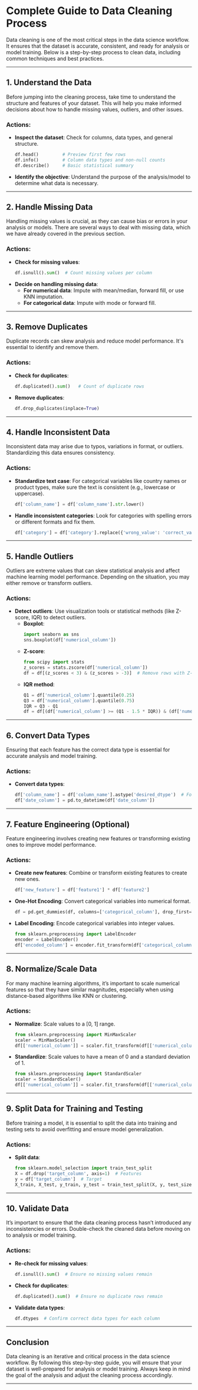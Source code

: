# **Complete Guide to Data Cleaning Process**

Data cleaning is one of the most critical steps in the data science workflow. It ensures that the dataset is accurate, consistent, and ready for analysis or model training. Below is a step-by-step process to clean data, including common techniques and best practices.

---

## **1. Understand the Data**

Before jumping into the cleaning process, take time to understand the structure and features of your dataset. This will help you make informed decisions about how to handle missing values, outliers, and other issues.

### **Actions:**
- **Inspect the dataset**: Check for columns, data types, and general structure.
    ```python
    df.head()         # Preview first few rows
    df.info()         # Column data types and non-null counts
    df.describe()     # Basic statistical summary
    ```
- **Identify the objective**: Understand the purpose of the analysis/model to determine what data is necessary.

---

## **2. Handle Missing Data**

Handling missing values is crucial, as they can cause bias or errors in your analysis or models. There are several ways to deal with missing data, which we have already covered in the previous section.

### **Actions:**
- **Check for missing values**:
    ```python
    df.isnull().sum()  # Count missing values per column
    ```
- **Decide on handling missing data**:
    - **For numerical data**: Impute with mean/median, forward fill, or use KNN imputation.
    - **For categorical data**: Impute with mode or forward fill.

---

## **3. Remove Duplicates**

Duplicate records can skew analysis and reduce model performance. It's essential to identify and remove them.

### **Actions:**
- **Check for duplicates**:
    ```python
    df.duplicated().sum()   # Count of duplicate rows
    ```
- **Remove duplicates**:
    ```python
    df.drop_duplicates(inplace=True)
    ```

---

## **4. Handle Inconsistent Data**

Inconsistent data may arise due to typos, variations in format, or outliers. Standardizing this data ensures consistency.

### **Actions:**
- **Standardize text case**: For categorical variables like country names or product types, make sure the text is consistent (e.g., lowercase or uppercase).
    ```python
    df['column_name'] = df['column_name'].str.lower()
    ```
- **Handle inconsistent categories**: Look for categories with spelling errors or different formats and fix them.
    ```python
    df['category'] = df['category'].replace({'wrong_value': 'correct_value'})
    ```

---

## **5. Handle Outliers**

Outliers are extreme values that can skew statistical analysis and affect machine learning model performance. Depending on the situation, you may either remove or transform outliers.

### **Actions:**
- **Detect outliers**: Use visualization tools or statistical methods (like Z-score, IQR) to detect outliers.
    - **Boxplot**:
        ```python
        import seaborn as sns
        sns.boxplot(df['numerical_column'])
        ```
    - **Z-score**:
        ```python
        from scipy import stats
        z_scores = stats.zscore(df['numerical_column'])
        df = df[(z_scores < 3) & (z_scores > -3)]  # Remove rows with Z-scores > 3 or < -3
        ```
    - **IQR method**:
        ```python
        Q1 = df['numerical_column'].quantile(0.25)
        Q3 = df['numerical_column'].quantile(0.75)
        IQR = Q3 - Q1
        df = df[(df['numerical_column'] >= (Q1 - 1.5 * IQR)) & (df['numerical_column'] <= (Q3 + 1.5 * IQR))]
        ```

---

## **6. Convert Data Types**

Ensuring that each feature has the correct data type is essential for accurate analysis and model training.

### **Actions:**
- **Convert data types**:
    ```python
    df['column_name'] = df['column_name'].astype('desired_dtype')  # For example, to datetime
    df['date_column'] = pd.to_datetime(df['date_column'])
    ```

---

## **7. Feature Engineering (Optional)**

Feature engineering involves creating new features or transforming existing ones to improve model performance.

### **Actions:**
- **Create new features**: Combine or transform existing features to create new ones.
    ```python
    df['new_feature'] = df['feature1'] * df['feature2']
    ```
- **One-Hot Encoding**: Convert categorical variables into numerical format.
    ```python
    df = pd.get_dummies(df, columns=['categorical_column'], drop_first=True)
    ```
- **Label Encoding**: Encode categorical variables into integer values.
    ```python
    from sklearn.preprocessing import LabelEncoder
    encoder = LabelEncoder()
    df['encoded_column'] = encoder.fit_transform(df['categorical_column'])
    ```

---

## **8. Normalize/Scale Data**

For many machine learning algorithms, it’s important to scale numerical features so that they have similar magnitudes, especially when using distance-based algorithms like KNN or clustering.

### **Actions:**
- **Normalize**: Scale values to a [0, 1] range.
    ```python
    from sklearn.preprocessing import MinMaxScaler
    scaler = MinMaxScaler()
    df[['numerical_column']] = scaler.fit_transform(df[['numerical_column']])
    ```

- **Standardize**: Scale values to have a mean of 0 and a standard deviation of 1.
    ```python
    from sklearn.preprocessing import StandardScaler
    scaler = StandardScaler()
    df[['numerical_column']] = scaler.fit_transform(df[['numerical_column']])
    ```

---

## **9. Split Data for Training and Testing**

Before training a model, it is essential to split the data into training and testing sets to avoid overfitting and ensure model generalization.

### **Actions:**
- **Split data**:
    ```python
    from sklearn.model_selection import train_test_split
    X = df.drop('target_column', axis=1)  # Features
    y = df['target_column']  # Target
    X_train, X_test, y_train, y_test = train_test_split(X, y, test_size=0.2, random_state=42)
    ```

---

## **10. Validate Data**

It’s important to ensure that the data cleaning process hasn’t introduced any inconsistencies or errors. Double-check the cleaned data before moving on to analysis or model training.

### **Actions:**
- **Re-check for missing values**:
    ```python
    df.isnull().sum()  # Ensure no missing values remain
    ```
- **Check for duplicates**:
    ```python
    df.duplicated().sum()  # Ensure no duplicate rows remain
    ```
- **Validate data types**:
    ```python
    df.dtypes  # Confirm correct data types for each column
    ```

---

## **Conclusion**

Data cleaning is an iterative and critical process in the data science workflow. By following this step-by-step guide, you will ensure that your dataset is well-prepared for analysis or model training. Always keep in mind the goal of the analysis and adjust the cleaning process accordingly.

---
